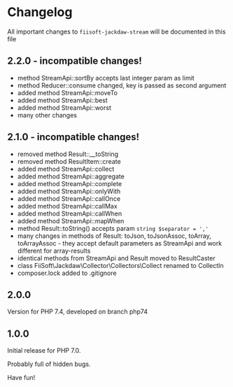 # Changelog

All important changes to `fiisoft-jackdaw-stream` will be documented in this file

## 2.2.0 - incompatible changes!

- method StreamApi::sortBy accepts last integer param as limit
- method Reducer::consume changed, key is passed as second argument
- added method StreamApi::moveTo
- added method StreamApi::best
- added method StreamApi::worst
- many other changes

## 2.1.0 - incompatible changes!

- removed method Result::__toString
- removed method ResultItem::create
- added method StreamApi::collect
- added method StreamApi::aggregate
- added method StreamApi::complete
- added method StreamApi::onlyWith
- added method StreamApi::callOnce
- added method StreamApi::callMax
- added method StreamApi::callWhen
- added method StreamApi::mapWhen
- method Result::toString() accepts param `string $separator = ','`
- many changes in methods of Result: toJson, toJsonAssoc, toArray, toArrayAssoc - they accept default parameters as StreamApi and work different for array-results
- identical methods from StreamApi and Result moved to ResultCaster 
- class FiiSoft\Jackdaw\Collector\Collectors\Collect renamed to CollectIn
- composer.lock added to .gitignore

## 2.0.0

Version for PHP 7.4, developed on branch php74

## 1.0.0

Initial release for PHP 7.0.

Probably full of hidden bugs.

Have fun!